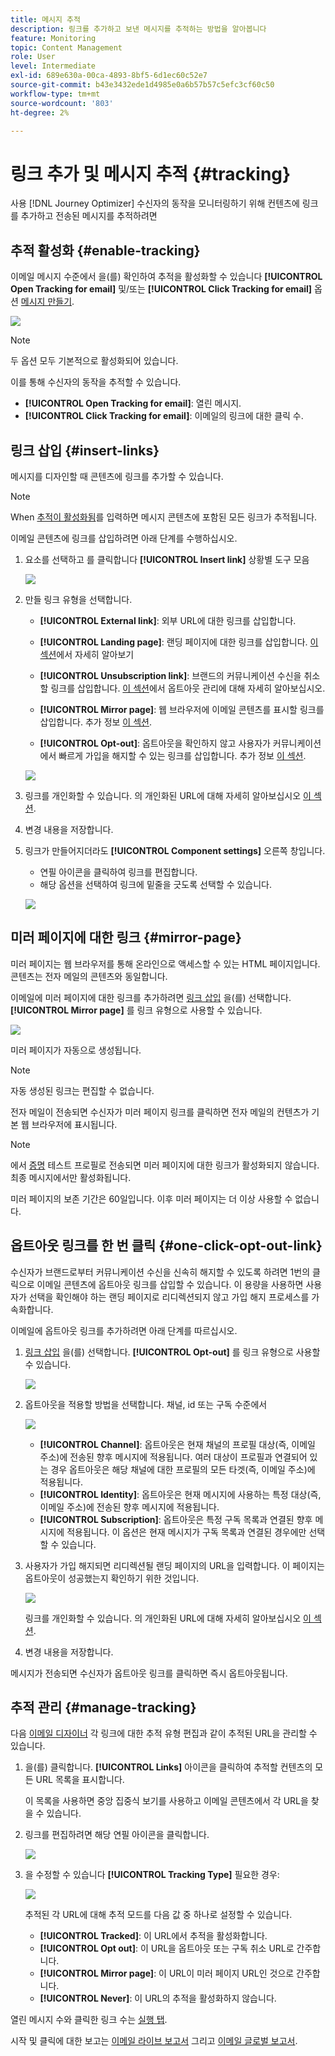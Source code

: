 ```yaml
---
title: 메시지 추적
description: 링크를 추가하고 보낸 메시지를 추적하는 방법을 알아봅니다
feature: Monitoring
topic: Content Management
role: User
level: Intermediate
exl-id: 689e630a-00ca-4893-8bf5-6d1ec60c52e7
source-git-commit: b43e3432ede1d4985e0a6b57b57c5efc3cf60c50
workflow-type: tm+mt
source-wordcount: '803'
ht-degree: 2%

---
```


# 링크 추가 및 메시지 추적 {#tracking}

사용 [!DNL Journey Optimizer] 수신자의 동작을 모니터링하기 위해 컨텐츠에 링크를 추가하고 전송된 메시지를 추적하려면

## 추적 활성화 {#enable-tracking}

이메일 메시지 수준에서 을(를) 확인하여 추적을 활성화할 수 있습니다 **[!UICONTROL Open Tracking for email]** 및/또는 **[!UICONTROL Click Tracking for email]** 옵션 [메시지 만들기](create-message.md).

![](assets/message-tracking.png)

>[!NOTE]
>
>두 옵션 모두 기본적으로 활성화되어 있습니다.

이를 통해 수신자의 동작을 추적할 수 있습니다.

* **[!UICONTROL Open Tracking for email]**: 열린 메시지.
* **[!UICONTROL Click Tracking for email]**: 이메일의 링크에 대한 클릭 수.

## 링크 삽입 {#insert-links}

메시지를 디자인할 때 콘텐츠에 링크를 추가할 수 있습니다.

>[!NOTE]
>
>When [추적이 활성화됨](#enable-tracking)를 입력하면 메시지 콘텐츠에 포함된 모든 링크가 추적됩니다.

이메일 콘텐츠에 링크를 삽입하려면 아래 단계를 수행하십시오.

1. 요소를 선택하고 를 클릭합니다 **[!UICONTROL Insert link]** 상황별 도구 모음

   ![](assets/message-tracking-insert-link.png)

1. 만들 링크 유형을 선택합니다.

   * **[!UICONTROL External link]**: 외부 URL에 대한 링크를 삽입합니다.

   * **[!UICONTROL Landing page]**: 랜딩 페이지에 대한 링크를 삽입합니다. [이 섹션](../landing-pages/get-started-lp.md)에서 자세히 알아보기

   * **[!UICONTROL Unsubscription link]**: 브랜드의 커뮤니케이션 수신을 취소할 링크를 삽입합니다. [이 섹션](consent.md#opt-out-management)에서 옵트아웃 관리에 대해 자세히 알아보십시오.

   * **[!UICONTROL Mirror page]**: 웹 브라우저에 이메일 콘텐츠를 표시할 링크를 삽입합니다. 추가 정보 [이 섹션](#mirror-page).

   * **[!UICONTROL Opt-out]**: 옵트아웃을 확인하지 않고 사용자가 커뮤니케이션에서 빠르게 가입을 해지할 수 있는 링크를 삽입합니다. 추가 정보 [이 섹션](#one-click-opt-out-link).

   ![](assets/message-tracking-links.png)

1. 링크를 개인화할 수 있습니다. 의 개인화된 URL에 대해 자세히 알아보십시오 [이 섹션](../personalization/personalization-syntax.md#perso-urls).

1. 변경 내용을 저장합니다.

1. 링크가 만들어지더라도 **[!UICONTROL Component settings]** 오른쪽 창입니다.

   * 연필 아이콘을 클릭하여 링크를 편집합니다.
   * 해당 옵션을 선택하여 링크에 밑줄을 긋도록 선택할 수 있습니다.

   ![](assets/message-tracking-link-settings.png)

## 미러 페이지에 대한 링크 {#mirror-page}

미러 페이지는 웹 브라우저를 통해 온라인으로 액세스할 수 있는 HTML 페이지입니다. 콘텐츠는 전자 메일의 콘텐츠와 동일합니다.

이메일에 미러 페이지에 대한 링크를 추가하려면 [링크 삽입](#insert-links) 을(를) 선택합니다. **[!UICONTROL Mirror page]** 를 링크 유형으로 사용할 수 있습니다.

![](assets/message-tracking-mirror-page.png)

미러 페이지가 자동으로 생성됩니다.

>[!NOTE]
>
>자동 생성된 링크는 편집할 수 없습니다.

전자 메일이 전송되면 수신자가 미러 페이지 링크를 클릭하면 전자 메일의 컨텐츠가 기본 웹 브라우저에 표시됩니다.

>[!NOTE]
>
>에서 [증명](preview.md#send-proofs) 테스트 프로필로 전송되면 미러 페이지에 대한 링크가 활성화되지 않습니다. 최종 메시지에서만 활성화됩니다.

미러 페이지의 보존 기간은 60일입니다. 이후 미러 페이지는 더 이상 사용할 수 없습니다.

## 옵트아웃 링크를 한 번 클릭 {#one-click-opt-out-link}

수신자가 브랜드로부터 커뮤니케이션 수신을 신속히 해지할 수 있도록 하려면 1번의 클릭으로 이메일 콘텐츠에 옵트아웃 링크를 삽입할 수 있습니다. 이 용량을 사용하면 사용자가 선택을 확인해야 하는 랜딩 페이지로 리디렉션되지 않고 가입 해지 프로세스를 가속화합니다.

이메일에 옵트아웃 링크를 추가하려면 아래 단계를 따르십시오.

1. [링크 삽입](#insert-links) 을(를) 선택합니다. **[!UICONTROL Opt-out]** 를 링크 유형으로 사용할 수 있습니다.

   ![](assets/message-tracking-opt-out.png)

1. 옵트아웃을 적용할 방법을 선택합니다. 채널, id 또는 구독 수준에서

   ![](assets/message-tracking-opt-out-level.png)

   * **[!UICONTROL Channel]**: 옵트아웃은 현재 채널의 프로필 대상(즉, 이메일 주소)에 전송된 향후 메시지에 적용됩니다. 여러 대상이 프로필과 연결되어 있는 경우 옵트아웃은 해당 채널에 대한 프로필의 모든 타겟(즉, 이메일 주소)에 적용됩니다.
   * **[!UICONTROL Identity]**: 옵트아웃은 현재 메시지에 사용하는 특정 대상(즉, 이메일 주소)에 전송된 향후 메시지에 적용됩니다.
   * **[!UICONTROL Subscription]**: 옵트아웃은 특정 구독 목록과 연결된 향후 메시지에 적용됩니다. 이 옵션은 현재 메시지가 구독 목록과 연결된 경우에만 선택할 수 있습니다.

1. 사용자가 가입 해지되면 리디렉션될 랜딩 페이지의 URL을 입력합니다. 이 페이지는 옵트아웃이 성공했는지 확인하기 위한 것입니다.

   ![](assets/message-tracking-opt-out-confirmation.png)

   링크를 개인화할 수 있습니다. 의 개인화된 URL에 대해 자세히 알아보십시오 [이 섹션](../personalization/personalization-syntax.md).

1. 변경 내용을 저장합니다.

메시지가 전송되면 수신자가 옵트아웃 링크를 클릭하면 즉시 옵트아웃됩니다.

## 추적 관리 {#manage-tracking}

다음 [이메일 디자이너](create-email-content.md) 각 링크에 대한 추적 유형 편집과 같이 추적된 URL을 관리할 수 있습니다.

1. 을(를) 클릭합니다. **[!UICONTROL Links]** 아이콘을 클릭하여 추적할 컨텐츠의 모든 URL 목록을 표시합니다.

   이 목록을 사용하면 중앙 집중식 보기를 사용하고 이메일 콘텐츠에서 각 URL을 찾을 수 있습니다.

1. 링크를 편집하려면 해당 연필 아이콘을 클릭합니다.

   ![](assets/message-tracking-edit-links.png)

1. 을 수정할 수 있습니다 **[!UICONTROL Tracking Type]** 필요한 경우:


   ![](assets/message-tracking-edit-a-link.png)

   추적된 각 URL에 대해 추적 모드를 다음 값 중 하나로 설정할 수 있습니다.

   * **[!UICONTROL Tracked]**: 이 URL에서 추적을 활성화합니다.
   * **[!UICONTROL Opt out]**: 이 URL을 옵트아웃 또는 구독 취소 URL로 간주합니다.
   * **[!UICONTROL Mirror page]**: 이 URL이 미러 페이지 URL인 것으로 간주합니다.
   * **[!UICONTROL Never]**: 이 URL의 추적을 활성화하지 않습니다. <!--This information is saved: if the URL appears again in a future message, its tracking is automatically deactivated.-->

열린 메시지 수와 클릭한 링크 수는 [실행 탭](message-monitoring.md).

시작 및 클릭에 대한 보고는 [이메일 라이브 보고서](../reports/email-live-report.md) 그리고 [이메일 글로벌 보고서](../reports/email-global-report.md).
